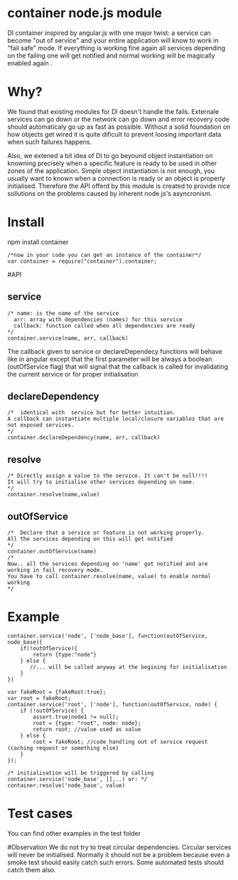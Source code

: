 # container node.js module
DI container inspired by angular.js with one major twist: a service can become "out of service" and your entire application will know to work in "fail safe" mode. If everything is working fine again all services depending on the failing one will get notified and normal working will be magically enabled again .

# Why?
 We found that existing modules for DI doesn't handle the fails. Externale services can go down or the network can go down and error recovery code should automaticaly go up as fast as possible. Without a solid foundation on how objects get wired it is quite dificult to prevent loosing important data when such failures happens.

 Also, we extened a bit idea of DI to go beyound object instantiation on knowning precisely when a specific feature is ready to be used in other zones of the application. Simple object instantiation is not enough, you usually want to known when a connection is ready or an object is properly initialised. Therefore the API offerd by this module is created to provide nice sollutions on the problems caused by inherent node.js's asyncronism.

# Install
npm install container 

    /*now in your code you can get an instance of the container*/
    var container = require("container").container;

#API

## service
    /* name: is the name of the service
      arr: array with dependencies (names) for this service
      callback: function called when all dependencies are ready
    */
    container.service(name, arr, callback)

The callback given to service or declareDependecy functions will behave like in angular except that the first parameter will be always a boolean (outOfService flag) that will signal that the callback is called for invalidating the current service or for proper initialisation

## declareDependency
    /*  identical with  service but for better intuition.
    A callback can instantiate multiple local/closure variables that are not exposed services.
    */
    container.declareDependency(name, arr, callback)

## resolve
    /* Directly assign a value to the service. It can't be null!!!!
    It will try to initialise other services depending on name.
    */
    container.resolve(name,value)

## outOfService
    /*  Declare that a service or feature is not working properly. 
    All the services depending on this will get notified
    */
    container.outOfService(name)
    /*
    Now.. all the services depending on 'name' got notified and are working in fail recovery mode.
    You have to call container.resolve(name, value) to enable normal working
    */


# Example

    
    container.service('node', ['node_base'], function(outOfService, node_base){
        if(!outOfService){
            return {type:"node"}
        } else {
           //... will be called anyway at the begining for initialisation
        }
    })
    
    var fakeRoot = {fakeRoot:true};
    var root = fakeRoot;
    container.service('root', ['node'], function(outOfService, node) {
        if (!outOfService) {
            assert.true(node1 != null);
            root = {type: "root", node: node};
            return root; //value used as value
        } else {
            root = fakeRoot; //code handling out of service request (caching request or something else)
        }
    });

    /* initialisation will be triggered by calling container.service('node_base', [],..) or: */
    container.resolve('node_base', value)


# Test cases

You can find other  examples in the test folder

#Observation
We do not try to treat circular dependencies. Circular services will never be initialised. 
Normally it should not be a problem because even a smoke test should easily catch such errors. Some automated tests  should catch them also.
